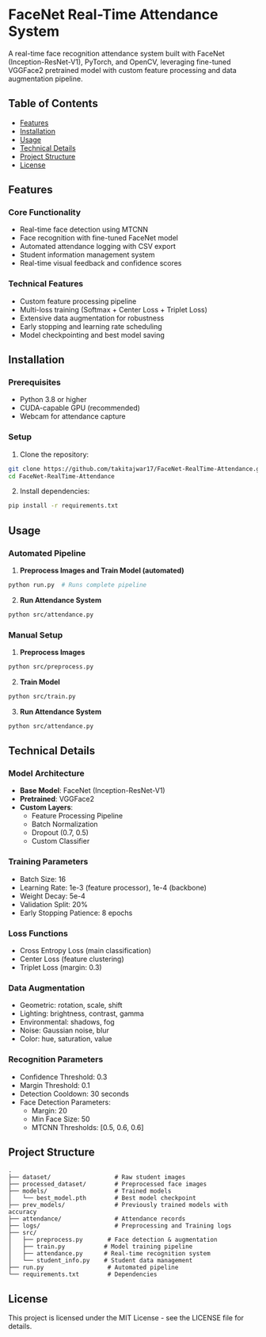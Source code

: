 # FaceNet Real-Time Attendance System

A real-time face recognition attendance system built with FaceNet (Inception-ResNet-V1), PyTorch, and OpenCV, leveraging fine-tuned VGGFace2 pretrained model with custom feature processing and data augmentation pipeline.

## Table of Contents

- [Features](#features)
- [Installation](#installation)
- [Usage](#usage)
- [Technical Details](#technical-details)
- [Project Structure](#project-structure)
- [License](#license)

## Features

### Core Functionality

- Real-time face detection using MTCNN
- Face recognition with fine-tuned FaceNet model
- Automated attendance logging with CSV export
- Student information management system
- Real-time visual feedback and confidence scores

### Technical Features

- Custom feature processing pipeline
- Multi-loss training (Softmax + Center Loss + Triplet Loss)
- Extensive data augmentation for robustness
- Early stopping and learning rate scheduling
- Model checkpointing and best model saving

## Installation

### Prerequisites

- Python 3.8 or higher
- CUDA-capable GPU (recommended)
- Webcam for attendance capture

### Setup

1. Clone the repository:

```bash
git clone https://github.com/takitajwar17/FaceNet-RealTime-Attendance.git
cd FaceNet-RealTime-Attendance
```

2. Install dependencies:

```bash
pip install -r requirements.txt
```

## Usage

### Automated Pipeline

1. **Preprocess Images and Train Model (automated)**
```bash
python run.py  # Runs complete pipeline
```
2. **Run Attendance System**

```bash
python src/attendance.py
```

### Manual Setup

1. **Preprocess Images**

```bash
python src/preprocess.py
```

2. **Train Model**

```bash
python src/train.py
```

3. **Run Attendance System**

```bash
python src/attendance.py
```

## Technical Details

### Model Architecture

- **Base Model**: FaceNet (Inception-ResNet-V1)
- **Pretrained**: VGGFace2
- **Custom Layers**:
  - Feature Processing Pipeline
  - Batch Normalization
  - Dropout (0.7, 0.5)
  - Custom Classifier

### Training Parameters

- Batch Size: 16
- Learning Rate: 1e-3 (feature processor), 1e-4 (backbone)
- Weight Decay: 5e-4
- Validation Split: 20%
- Early Stopping Patience: 8 epochs

### Loss Functions

- Cross Entropy Loss (main classification)
- Center Loss (feature clustering)
- Triplet Loss (margin: 0.3)

### Data Augmentation

- Geometric: rotation, scale, shift
- Lighting: brightness, contrast, gamma
- Environmental: shadows, fog
- Noise: Gaussian noise, blur
- Color: hue, saturation, value

### Recognition Parameters

- Confidence Threshold: 0.3
- Margin Threshold: 0.1
- Detection Cooldown: 30 seconds
- Face Detection Parameters:
  - Margin: 20
  - Min Face Size: 50
  - MTCNN Thresholds: [0.5, 0.6, 0.6]

## Project Structure

```
.
├── dataset/                  # Raw student images
├── processed_dataset/        # Preprocessed face images
├── models/                   # Trained models
│   └── best_model.pth        # Best model checkpoint
├── prev_models/              # Previously trained models with accuracy
├── attendance/               # Attendance records
├── logs/                     # Preprocessing and Training logs
├── src/
│   ├── preprocess.py       # Face detection & augmentation
│   ├── train.py           # Model training pipeline
│   ├── attendance.py      # Real-time recognition system
│   └── student_info.py    # Student data management
├── run.py                  # Automated pipeline
└── requirements.txt        # Dependencies
```

## License

This project is licensed under the MIT License - see the LICENSE file for details.
